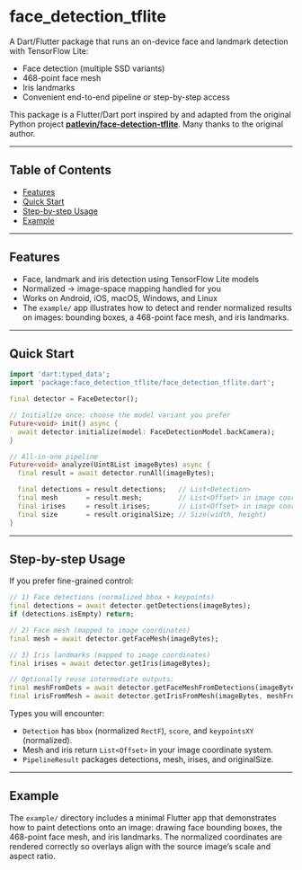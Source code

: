 # face_detection_tflite

A Dart/Flutter package that runs an on-device face and landmark detection with TensorFlow Lite:

- Face detection (multiple SSD variants)
- 468-point face mesh
- Iris landmarks
- Convenient end-to-end pipeline or step-by-step access

This package is a Flutter/Dart port inspired by and adapted from the original Python project **[patlevin/face-detection-tflite](https://github.com/patlevin/face-detection-tflite)**. Many thanks to the original author.

---

## Table of Contents

- [Features](#features)
- [Quick Start](#quick-start)
- [Step-by-step Usage](#step-by-step-usage)
- [Example](#example)

---

## Features

- Face, landmark and iris detection using TensorFlow Lite models
- Normalized → image-space mapping handled for you
- Works on Android, iOS, macOS, Windows, and Linux
- The `example/` app illustrates how to detect and render normalized results on images: 
bounding boxes, a 468-point face mesh, and iris landmarks.

---

## Quick Start

```dart
import 'dart:typed_data';
import 'package:face_detection_tflite/face_detection_tflite.dart';

final detector = FaceDetector();

// Initialize once; choose the model variant you prefer
Future<void> init() async {
  await detector.initialize(model: FaceDetectionModel.backCamera);
}

// All-in-one pipeline
Future<void> analyze(Uint8List imageBytes) async {
  final result = await detector.runAll(imageBytes);

  final detections = result.detections;   // List<Detection>
  final mesh       = result.mesh;         // List<Offset> in image coordinates
  final irises     = result.irises;       // List<Offset> in image coordinates
  final size       = result.originalSize; // Size(width, height)
}
```

---

## Step-by-step Usage

If you prefer fine-grained control:

```dart
// 1) Face detections (normalized bbox + keypoints)
final detections = await detector.getDetections(imageBytes);
if (detections.isEmpty) return;

// 2) Face mesh (mapped to image coordinates)
final mesh = await detector.getFaceMesh(imageBytes);

// 3) Iris landmarks (mapped to image coordinates)
final irises = await detector.getIris(imageBytes);

// Optionally reuse intermediate outputs:
final meshFromDets = await detector.getFaceMeshFromDetections(imageBytes, detections);
final irisFromMesh = await detector.getIrisFromMesh(imageBytes, meshFromDets);
```

Types you will encounter:
- `Detection` has `bbox` (normalized `RectF`), `score`, and `keypointsXY` (normalized).
- Mesh and iris return `List<Offset>` in your image coordinate system.
- `PipelineResult` packages detections, mesh, irises, and originalSize.

---

## Example

The `example/` directory includes a minimal Flutter app that demonstrates how to paint detections onto an 
image: drawing face bounding boxes, the 468-point face mesh, and iris landmarks. The normalized coordinates 
are rendered correctly so overlays align with the source image’s scale and aspect ratio.